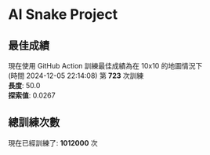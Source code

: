 
# AI Snake Project

## **最佳成績**











































































































































































































































































































































現在使用 GitHub Action 訓練最佳成績為在 10x10 的地圖情況下  
(時間 2024-12-05 22:14:08) 第 **723** 次訓練  
**長度**: 50.0  
**探索值**: 0.0267























































































































































































































































































































































































































































































































































































































































































## 總訓練次數
現在已經訓練了: **1012000** 次
